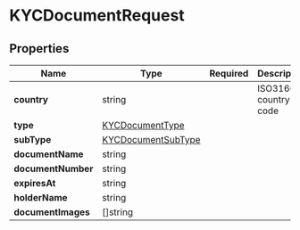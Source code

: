 # KYCDocumentRequest



## Properties

| Name | Type | Required | Description |
| ------------ | ------------- | ------------- | ------------- |
| **country** | string |  | ISO3166-2 country code |
**type** | [KYCDocumentType](KYCDocumentType.md) |  |  |
**subType** | [KYCDocumentSubType](KYCDocumentSubType.md) |  |  |
**documentName** | string |  |  |
**documentNumber** | string |  |  |
**expiresAt** | string |  |  |
**holderName** | string |  |  |
**documentImages** | []string |  |  |


